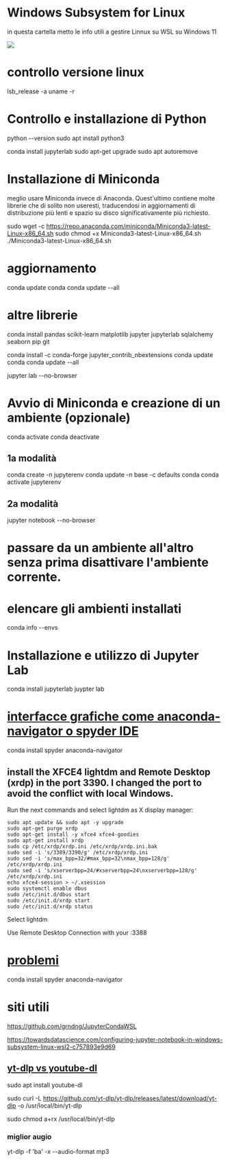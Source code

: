 # Windows Subsystem for Linux 

in questa cartella metto le info utili a gestire Linnux su WSL su Windows 11


![](https://informaticaperanziani.it/wp-content/uploads/2020/05/wsl-windows.png)

# controllo versione linux
lsb_release -a
uname -r

# Controllo e installazione di Python 
python --version
sudo apt install python3


conda install jupyterlab
sudo apt-get upgrade
sudo apt autoremove


# Installazione di Miniconda 
 meglio usare Miniconda invece di Anaconda. Quest'ultimo contiene molte librerie che di solito non useresti, traducendosi in aggiornamenti di distribuzione più lenti e spazio su disco significativamente più richiesto. 
 
sudo wget -c https://repo.anaconda.com/miniconda/Miniconda3-latest-Linux-x86_64.sh
sudo chmod +x Miniconda3-latest-Linux-x86_64.sh
./Miniconda3-latest-Linux-x86_64.sh


# aggiornamento
conda update conda 
conda update --all 


# altre librerie 

conda install pandas scikit-learn matplotlib jupyter jupyterlab sqlalchemy seaborn pip git 

conda install -c conda-forge jupyter_contrib_nbextensions 
conda update conda 
conda update --all 


jupyter lab --no-browser 



# Avvio di Miniconda e creazione di un ambiente (opzionale) 
conda activate
conda deactivate

## 1a modalità
conda create -n jupyterenv
conda update -n base -c defaults conda
conda activate jupyterenv

## 2a modalità
jupyter notebook --no-browser 


# passare da un ambiente all'altro senza prima disattivare l'ambiente corrente. 

# elencare gli ambienti installati
conda info --envs

# Installazione e utilizzo di Jupyter Lab 
conda install jupyterlab
juypter lab

#  [interfacce grafiche come anaconda-navigator o spyder IDE](https://towardsdatascience.com/configuring-jupyter-notebook-in-windows-subsystem-linux-wsl2-c757893e9d69)
conda install spyder anaconda-navigator 

## install the XFCE4 lightdm and Remote Desktop (xrdp) in the port 3390. I changed the port to avoid the conflict with local Windows.

Run the next commands and select lightdm as X display manager:

	sudo apt update && sudo apt -y upgrade
	sudo apt-get purge xrdp
	sudo apt-get install -y xfce4 xfce4-goodies
	sudo apt-get install xrdp
	sudo cp /etc/xrdp/xrdp.ini /etc/xrdp/xrdp.ini.bak
	sudo sed -i 's/3389/3390/g' /etc/xrdp/xrdp.ini
	sudo sed -i 's/max_bpp=32/#max_bpp=32\nmax_bpp=128/g' /etc/xrdp/xrdp.ini
	sudo sed -i 's/xserverbpp=24/#xserverbpp=24\nxserverbpp=128/g' /etc/xrdp/xrdp.ini
	echo xfce4-session > ~/.xsession
	sudo systemctl enable dbus
	sudo /etc/init.d/dbus start
	sudo /etc/init.d/xrdp start
	sudo /etc/init.d/xrdp status

Select lightdm

Use Remote Desktop Connection with your <IP Address>:3388

# [problemi](https://towardsdatascience.com/configuring-jupyter-notebook-in-windows-subsystem-linux-wsl2-c757893e9d69)

conda install spyder anaconda-navigator 

# siti utili

https://github.com/grndng/JupyterCondaWSL

https://towardsdatascience.com/configuring-jupyter-notebook-in-windows-subsystem-linux-wsl2-c757893e9d69

## [yt-dlp vs youtube-dl](https://linuxconfig.org/yt-dlp-vs-youtube-dl)
	
sudo apt install youtube-dl
	
sudo curl -L https://github.com/yt-dlp/yt-dlp/releases/latest/download/yt-dlp -o /usr/local/bin/yt-dlp
	
sudo chmod a+rx /usr/local/bin/yt-dlp
	
### miglior augio
	
yt-dlp -f 'ba' -x --audio-format mp3 
